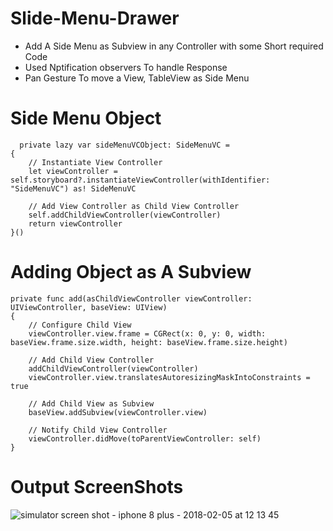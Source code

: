 # Slide-Menu-Drawer
* Add A Side Menu as Subview in any Controller with some Short required Code
* Used Nptification observers To handle Response
* Pan Gesture To move a View, TableView as Side Menu 

# Side Menu Object 

      private lazy var sideMenuVCObject: SideMenuVC =
    {
        // Instantiate View Controller
        let viewController = self.storyboard?.instantiateViewController(withIdentifier: "SideMenuVC") as! SideMenuVC
        
        // Add View Controller as Child View Controller
        self.addChildViewController(viewController)
        return viewController
    }()
    
    
 # Adding Object as A Subview 


    private func add(asChildViewController viewController: UIViewController, baseView: UIView)
    {
        // Configure Child View
        viewController.view.frame = CGRect(x: 0, y: 0, width: baseView.frame.size.width, height: baseView.frame.size.height)
        
        // Add Child View Controller
        addChildViewController(viewController)
        viewController.view.translatesAutoresizingMaskIntoConstraints = true
        
        // Add Child View as Subview
        baseView.addSubview(viewController.view)
        
        // Notify Child View Controller
        viewController.didMove(toParentViewController: self)
    }
    
# Output ScreenShots

![simulator screen shot - iphone 8 plus - 2018-02-05 at 12 13 45](https://user-images.githubusercontent.com/26831784/35791494-51aeff02-0a6e-11e8-9375-81f45cae5277.png)
